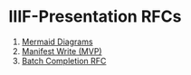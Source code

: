 # IIIF-Presentation RFCs

1. [Mermaid Diagrams](0001-mermaid-diagrams.md)
2. [Manifest Write (MVP)](0002-manifest-write-mvp.md)
3. [Batch Completion RFC](0003-batch-completion.md)